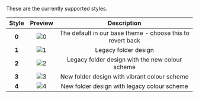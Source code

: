 These are the currently supported styles.

| Style | Preview  | Description |
| :------------: |:---------------:| :-----:|
| **0** | ![0](https://raw.githubusercontent.com/numixproject/numix-folders/master/files/3/preview.png) | The default in our base theme - choose this to revert back |
| **1** | ![1](https://raw.githubusercontent.com/numixproject/numix-folders/master/files/1/preview.png) | Legacy folder design |
| **2** | ![2](https://raw.githubusercontent.com/numixproject/numix-folders/master/files/2/preview.png) | Legacy folder design with the new colour scheme |
| **3** | ![3](https://raw.githubusercontent.com/numixproject/numix-folders/master/files/3/preview.png) | New folder design with vibrant colour scheme |
| **4** | ![4](https://raw.githubusercontent.com/numixproject/numix-folders/master/files/4/preview.png) | New folder design with legacy colour scheme |
